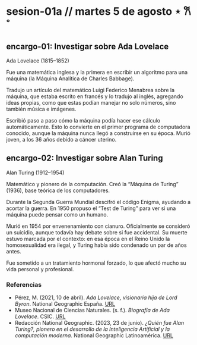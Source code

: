 # sesion-01a // martes 5 de agosto ⋆ 𐙚 ̊

## encargo-01: Investigar sobre Ada Lovelace

Ada Lovelace (1815–1852)

Fue una matemática inglesa y la primera en escribir un algoritmo para una máquina (la Máquina Analítica de Charles Babbage).

Tradujo un artículo del matemático Luigi Federico Menabrea sobre la máquina, que estaba escrito en francés y lo tradujo al inglés, agregando ideas propias, como que estas podían manejar no solo números, sino también música e imágenes.

Escribió paso a paso cómo la máquina podía hacer ese cálculo automáticamente. Esto lo convierte en el primer programa de computadora conocido, aunque la máquina nunca llegó a construirse en su época. Murió joven, a los 36 años debido a cáncer uterino.

## encargo-02: Investigar sobre Alan Turing

Alan Turing (1912–1954)

Matemático y pionero de la computación. Creó la “Máquina de Turing” (1936), base teórica de los computadores.

Durante la Segunda Guerra Mundial descifró el código Enigma, ayudando a acortar la guerra. En 1950 propuso el “Test de Turing” para ver si una máquina puede pensar como un humano.

Murió en 1954 por envenenamiento con cianuro. Oficialmente se consideró un suicidio, aunque todavía hay debate sobre si fue accidental. Su muerte estuvo marcada por el contexto: en esa época en el Reino Unido la homosexualidad era ilegal, y Turing había sido condenado un par de años antes.

Fue sometido a un tratamiento hormonal forzado, lo que afectó mucho su vida personal y profesional.

### Referencias

- Pérez, M. (2021, 10 de abril). *Ada Lovelace, visionaria hija de Lord Byron*. National Geographic España. [URL](https://historia.nationalgeographic.com.es/a/ada-lovelace-visionaria-hija-lord-byron_15864)
- Museo Nacional de Ciencias Naturales. (s. f.). *Biografía de Ada Lovelace*. CSIC. [URL](https://www.mncn.csic.es/es/visita-el-mncn/biografia-de-ada-lovelace)
- Redacción National Geographic. (2023, 23 de junio). *¿Quién fue Alan Turing?, pionero en el desarrollo de la Inteligencia Artificial y la computación moderna*. National Geographic Latinoamérica. [URL](https://www.nationalgeographicla.com/ciencia/2023/06/quien-fue-alan-turing-pionero-en-el-desarrollo-de-la-inteligencia-artificial-y-la-computacion-moderna)
